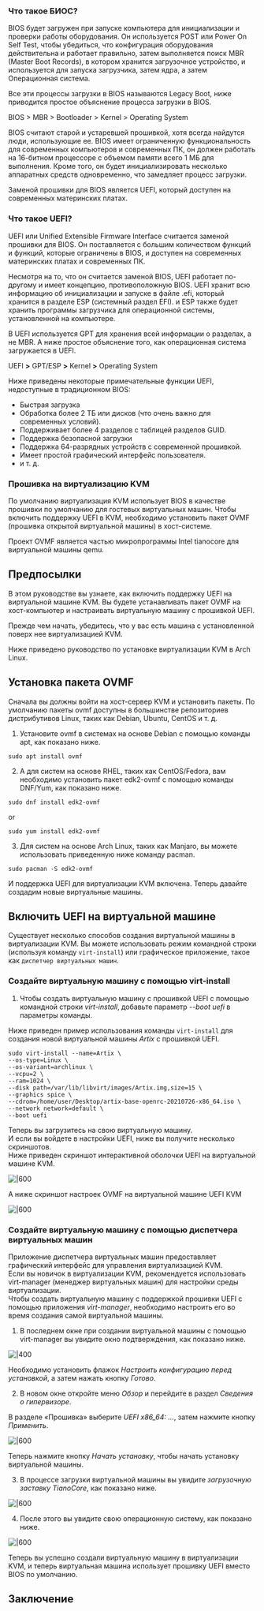 ### Что такое БИОС?

BIOS будет загружен при запуске компьютера для инициализации и проверки работы оборудования. Он используется POST или Power On Self Test, чтобы убедиться, что конфигурация оборудования действительна и работает правильно, затем выполняется поиск MBR (Master Boot Records), в котором хранится загрузочное устройство, и используется для запуска загрузчика, затем ядра, а затем Операционная система.

Все эти процессы загрузки в BIOS называются Legacy Boot, ниже приводится простое объяснение процесса загрузки в BIOS.

BIOS > MBR > Bootloader > Kernel > Operating System

BIOS считают старой и устаревшей прошивкой, хотя всегда найдутся люди, использующие ее. BIOS имеет ограниченную функциональность для современных компьютеров и современных ПК, он должен работать на 16-битном процессоре с объемом памяти всего 1 МБ для выполнения. Кроме того, он будет инициализировать несколько аппаратных средств одновременно, что замедляет процесс загрузки.

Заменой прошивки для BIOS является UEFI, который доступен на современных материнских платах.

### Что такое UEFI?

UEFI или Unified Extensible Firmware Interface считается заменой прошивки для BIOS. Он поставляется с большим количеством функций и функций, которые ограничены в BIOS, и доступен на современных материнских платах и современных ПК.

Несмотря на то, что он считается заменой BIOS, UEFI работает по-другому и имеет концепцию, противоположную BIOS. UEFI хранит всю информацию об инициализации и запуске в файле .efi, который хранится в разделе ESP (системный раздел EFI). и ESP также будет хранить программы загрузчика для операционной системы, установленной на компьютере.

В UEFI используется GPT для хранения всей информации о разделах, а не MBR. А ниже простое объяснение того, как операционная система загружается в UEFI.

UEFI **>** GPT/ESP **>** Kernel **>** Operating System

Ниже приведены некоторые примечательные функции UEFI, недоступные в традиционном BIOS:

- Быстрая загрузка
- Обработка более 2 ТБ или дисков (что очень важно для современных условий).
- Поддерживает более 4 разделов с таблицей разделов GUID.
- Поддержка безопасной загрузки
- Поддержка 64-разрядных устройств с современной прошивкой.
- Имеет простой графический интерфейс пользователя.
- и т. д.

### Прошивка на виртуализацию KVM

По умолчанию виртуализация KVM использует BIOS в качестве прошивки по умолчанию для гостевых виртуальных машин. Чтобы включить поддержку UEFI в KVM, необходимо установить пакет OVMF (прошивка открытой виртуальной машины) в хост-системе.  
  
Проект OVMF является частью микропрограммы Intel tianocore для виртуальной машины qemu.

## Предпосылки

В этом руководстве вы узнаете, как включить поддержку UEFI на виртуальной машине KVM. Вы будете устанавливать пакет OVMF на хост-компьютер и настраивать виртуальную машину с прошивкой UEFI.

Прежде чем начать, убедитесь, что у вас есть машина с установленной поверх нее виртуализацией KVM.

Ниже приведено руководство по установке виртуализации KVM в Arch Linux.

## Установка пакета OVMF

Сначала вы должны войти на хост-сервер KVM и установить пакеты. По умолчанию пакеты ovmf доступны в большинстве репозиториев дистрибутивов Linux, таких как Debian, Ubuntu, CentOS и т. д.

1. Установите ovmf в системах на основе Debian с помощью команды apt, как показано ниже.

```shell
sudo apt install ovmf
```

2. А для систем на основе RHEL, таких как CentOS/Fedora, вам необходимо установить пакет edk2-ovmf с помощью команды DNF/Yum, как показано ниже.

```shell
sudo dnf install edk2-ovmf  
```
  
or  
  
```shell
sudo yum install edk2-ovmf
```

3. Для систем на основе Arch Linux, таких как Manjaro, вы можете использовать приведенную ниже команду pacman.

```shell
sudo pacman -S edk2-ovmf
```

И поддержка UEFI для виртуализации KVM включена. Теперь давайте создадим новые виртуальные машины.

## Включить UEFI на виртуальной машине

Существует несколько способов создания виртуальной машины в виртуализации KVM. Вы можете использовать режим командной строки (используя команду `virt-install`) или графическое приложение, такое как `диспетчер виртуальных машин`.

### Создайте виртуальную машину с помощью virt-install

1. Чтобы создать виртуальную машину с прошивкой UEFI с помощью командной строки _virt-install_, добавьте параметр _--boot uefi_ в параметры команды.

Ниже приведен пример использования команды `virt-install` для создания новой виртуальной машины _Artix_ с прошивкой UEFI.

```shell
sudo virt-install --name=Artix \  
--os-type=Linux \  
--os-variant=archlinux \  
--vcpu=2 \  
--ram=1024 \  
--disk path=/var/lib/libvirt/images/Artix.img,size=15 \  
--graphics spice \  
--cdrom=/home/user/Desktop/artix-base-openrc-20210726-x86_64.iso \  
--network network=default \  
--boot uefi
```

Теперь вы загрузитесь на свою виртуальную машину.  
И если вы войдете в настройки UEFI, ниже вы получите несколько скриншотов.  
Ниже приведен скриншот интерактивной оболочки UEFI на виртуальной машине KVM.

![|600](/Media/Pictures/KVM_UEFI/image_1.png)

А ниже скриншот настроек OVMF на виртуальной машине UEFI KVM

![|600](/Media/Pictures/KVM_UEFI/image_2.png)

### Создайте виртуальную машину с помощью диспетчера виртуальных машин

Приложение диспетчера виртуальных машин предоставляет графический интерфейс для управления виртуализацией KVM.  
Если вы новичок в виртуализации KVM, рекомендуется использовать virt-manager (менеджер виртуальных машин) для настройки среды виртуализации.  
Чтобы создать виртуальную машину с поддержкой прошивки UEFI с помощью приложения _virt-manager_, необходимо настроить его во время создания самой виртуальной машины.

1. В последнем окне при создании виртуальной машины с помощью virt-manager вы увидите окно подтверждения, как показано ниже.

![|400](/Media/Pictures/KVM_UEFI/image_3.png)

Необходимо установить флажок _Настроить конфигурацию перед установкой_, а затем нажать кнопку _Готово_.

2. В новом окне откройте меню _Обзор_ и перейдите в раздел _Сведения о гипервизоре_.

В разделе «Прошивка» выберите _UEFI x86_64: ..._, затем нажмите кнопку _Применить_.

![|600](/Media/Pictures/KVM_UEFI/image_4.png)

Теперь нажмите кнопку _Начать установку_, чтобы начать установку виртуальной машины.

3. В процессе загрузки виртуальной машины вы увидите _загрузочную заставку TianoCore_, как показано ниже.

![|600](/Media/Pictures/KVM_UEFI/image_5.png)

4. После этого вы увидите свою операционную систему, как показано ниже.

![|600](/Media/Pictures/KVM_UEFI/image_6.png)

Теперь вы успешно создали виртуальную машину в виртуализации KVM, и теперь виртуальная машина использует прошивку UEFI вместо BIOS по умолчанию.

## Заключение

